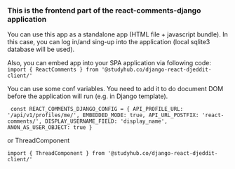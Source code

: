 ### This is the frontend part of the react-comments-django application

You can use this app as a standalone app (HTML file + javascript bundle). 
In this case, you can log in/and sing-up into the application (local sqlite3 database will be used).   

Also, you can embed app into your SPA application via following code:    
`import { ReactComments } from '@studyhub.co/django-react-djeddit-client/'`

You can use some conf variables. You need to add it to do document DOM
 before the application will run (e.g. in Django template).
 
`
const REACT_COMMENTS_DJANGO_CONFIG = {
    API_PROFILE_URL: '/api/v1/profiles/me/',
    EMBEDDED_MODE: true,
    API_URL_POSTFIX: 'react-comments/',
    DISPLAY_USERNAME_FIELD: 'display_name',
    ANON_AS_USER_OBJECT: true
}`

or ThreadComponent

`import { ThreadComponent } from '@studyhub.co/django-react-djeddit-client/'` 
